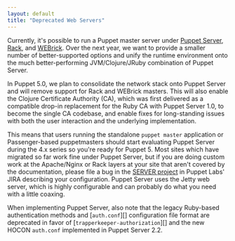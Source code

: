 ```yaml
---
layout: default
title: "Deprecated Web Servers"
---
```


[puppet server]: /puppetserver/2.1/services_master_puppetserver.html
[rack]: ./services_master_rack.html
[webrick]: ./services_master_webrick.html
[server project]: https://tickets.puppetlabs.com/browse/server

Currently, it's possible to run a Puppet master server under [Puppet Server][], [Rack][], and [WEBrick][]. Over the next year, we want to provide a smaller number of better-supported options and unify the runtime environment onto the much better-performing JVM/Clojure/JRuby combination of Puppet Server. 

In Puppet 5.0, we plan to consolidate the network stack onto Puppet Server and will remove support for Rack and WEBrick masters. This will also enable the Clojure Certificate Authority (CA), which was first delivered as a compatible drop-in replacement for the Ruby CA with Puppet Server 1.0, to become the single CA codebase, and enable fixes for long-standing issues with both the user interaction and the underlying implementation. 

This means that users running the standalone `puppet master` application or Passenger-based puppetmasters should start evaluating Puppet Server during the 4.x series so you're ready for Puppet 5. Most sites which have migrated so far work fine under Puppet Server, but if you are doing custom work at the Apache/Nginx or Rack layers at your site that aren't covered by the documentation, please file a bug in the [SERVER project][] in Puppet Labs' JIRA describing your configuration. Puppet Server uses the Jetty web server, which is highly configurable and can probably do what you need with a little coaxing.

When implementing Puppet Server, also note that the legacy Ruby-based authentication methods and [`auth.conf`][] configuration file format are deprecated in favor of [`trapperkeeper-authorization`][] and the new HOCON `auth.conf` implemented in Puppet Server 2.2.
